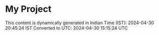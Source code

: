 # My Project

This content is dynamically generated in Indian Time (IST): 2024-04-30 20:45:24 IST
Converted to UTC: 2024-04-30 15:15:24 UTC
